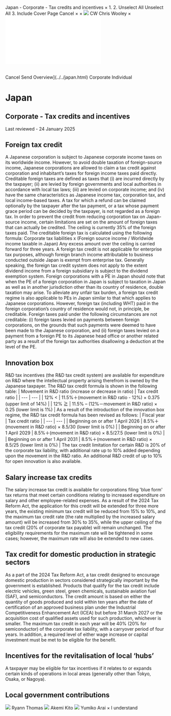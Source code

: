 Japan - Corporate - Tax credits and incentives
×
1.
2.
Unselect All
Unselect All
3.
Include Cover Page
Cancel
×
×
![](../../-/media/world-wide-tax-summaries/attachments/global---chris-wooley.ashx%3Frev=ac5e5f3223b34096b1afc2a6009c7320&revision=ac5e5f32-23b3-4096-b1af-c2a6009c7320&hash=859B7ADC84DC2CBEC9760E9E6EE7DE6D0A8BFCDF)
CW
Chris Wooley
×
![](tax-credits-and-incentives.html)
######
Cancel
Send
Overview](../../japan.html)
Corporate
Individual
# Japan
## Corporate - Tax credits and incentives
Last reviewed - 24 January 2025
## Foreign tax credit
A Japanese corporation is subject to Japanese corporate income taxes on its worldwide income. However, to avoid double taxation of foreign-source income, Japanese corporations are allowed to claim a tax credit against corporation and inhabitant’s taxes for foreign income taxes paid directly.
Creditable foreign taxes are defined as taxes that (i) are incurred directly by the taxpayer; (ii) are levied by foreign governments and local authorities in accordance with local tax laws; (iii) are levied on corporate income; and (iv) have the same characteristics as Japanese income tax, corporation tax, and local income-based taxes. A tax for which a refund can be claimed optionally by the taxpayer after the tax payment, or a tax whose payment grace period can be decided by the taxpayer, is not regarded as a foreign tax.
In order to prevent the credit from reducing corporation tax on Japan-source income, certain limitations are set on the amount of foreign taxes that can actually be credited. The ceiling is currently 35% of the foreign taxes paid. The creditable foreign tax is calculated using the following formula:
Corporate tax liabilities x (Foreign source income / Worldwide income taxable in Japan)
Any excess amount over the ceiling is carried forward for three years.
A foreign tax credit is not applicable for enterprise tax purposes, although foreign branch income attributable to business conducted outside Japan is exempt from enterprise tax.
Generally speaking, the foreign tax credit system does not apply to the extent dividend income from a foreign subsidiary is subject to the dividend exemption system.
Foreign corporations with a PE in Japan should note that when the PE of a foreign corporation in Japan is subject to taxation in Japan as well as in another jurisdiction other than its country of residence, double taxation may arise. To alleviate any unfair tax burden, a foreign tax credit regime is also applicable to PEs in Japan similar to that which applies to Japanese corporations. However, foreign tax (including WHT) paid in the foreign corporation’s country of residence would not, in principle, be creditable.
Foreign taxes paid under the following circumstances are not creditable: (i) foreign taxes levied on payments between foreign corporations, on the grounds that such payments were deemed to have been made to the Japanese corporation, and (ii) foreign taxes levied on a payment from a foreign PE to its Japanese head office or another related party as a result of the foreign tax authorities disallowing a deduction at the level of the PE.
## Innovation box
R&D tax incentives (the R&D tax credit system) are available for expenditure on R&D where the intellectual property arising therefrom is owned by the Japanese taxpayer.
The R&D tax credit formula is shown in the following table:
| Movement in R&D ratio (increase or decrease in ratio) | Tax credit ratio |
| --- | --- |
| 12% < | 11.5%＋(movement in R&D ratio - 12%) × 0.375 (upper limit of 14%) |
| 12% ≧ | 11.5% – (12%－movement in R&D ratio) × 0.25 (lower limit is 1%) |
As a result of the introduction of the innovation box regime, the R&D tax credit formula has been revised as follows:
| Fiscal year | Tax credit ratio |
| --- | --- |
| Beginning on or after 1 April 2026 | 8.5%＋(movement in R&D ratio) × 8.5/30 (lower limit is 0%) |
| Beginning on or after 1 April 2029 | 8.5%＋(movement in R&D ratio) × 8.5/27.5 (lower limit is 0%) |
| Beginning on or after 1 April 2031 | 8.5%＋(movement in R&D ratio) × 8.5/25 (lower limit is 0%) |
The tax credit limitation for certain R&D is 20% of the corporate tax liability, with additional rate up to 10% added depending upon the movement in the R&D ratio. An additional R&D credit of up to 10% for open innovation is also available.
## Salary increase tax credits
The salary increase tax credit is available for corporations filing 'blue form' tax returns that meet certain conditions relating to increased expenditure on salary and other employee-related expenses.
As a result of the 2024 Tax Reform Act, the application for this credit will be extended for three more years, the existing minimum tax credit will be reduced from 15% to 10%, and the maximum tax credit rate (the rate multiplied by the increased salary amount) will be increased from 30% to 35%, while the upper ceiling of the tax credit (20% of corporate tax payable) will remain unchanged. The eligibility requirements for the maximum rate will be tightened in some cases; however, the maximum rate will also be extended to new cases.
## Tax credit for domestic production in strategic sectors
As a part of the 2024 Tax Reform Act, a tax credit designed to encourage domestic production in sectors considered strategically important by the government is established. Products that qualify for the tax credit include electric vehicles, green steel, green chemicals, sustainable aviation fuel (SAF), and semiconductors. The credit amount is based on either the quantity of goods produced and sold within ten years after the date of certification of an approved business plan under the Industrial Competitiveness Enhancement Act (ICEA) but before 31 March 2027 or the acquisition cost of qualified assets used for such production, whichever is smaller. The maximum tax credit in each year will be 40% (20% for semiconductor) of the corporate tax liability, with a carryover period of four years. In addition, a required level of either wage increase or capital investment must be met to be eligible for the benefit.
## Incentives for the revitalisation of local ‘hubs’
A taxpayer may be eligible for tax incentives if it relates to or expands certain kinds of operations in local areas (generally other than Tokyo, Osaka, or Nagoya).
## Local government contributions
![](../../-/media/world-wide-tax-summaries/japanryann-thomasthomasjpg20230728061238191.ashx%3Frev=dafda71cfc1e408e9f46d06db5488f5b&revision=dafda71c-fc1e-408e-9f46-d06db5488f5b&hash=D206BD17A8429E6D70C8FCC8845BA1AC08A3E028)
Ryann Thomas
![](../../-/media/world-wide-tax-summaries/japanakemi-kitoakemikitojpg20231026053606651.ashx%3Frev=5ba560461430440697cc8153ed65fd8c&revision=5ba56046-1430-4406-97cc-8153ed65fd8c&hash=0528BB34326C11EEE3ECC017864B7251D8553B5F)
Akemi Kito
![](../../-/media/world-wide-tax-summaries/attachments/japan---yumiko-arai.ashx%3Frev=a23a4d10810941f1bed01c4655386375&revision=a23a4d10-8109-41f1-bed0-1c4655386375&hash=344CA125723A79B9E6F3560D5417E09BE7E169FC)
Yumiko Arai
×
I understand